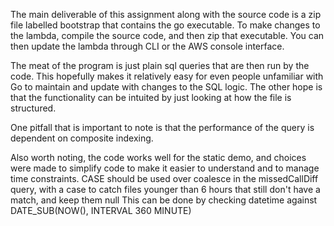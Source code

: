 The main deliverable of this assignment along with the source code is a zip file labelled bootstrap that contains the go executable. To make changes to the lambda, compile the source code, and then zip that executable. You can then update the lambda through CLI or the AWS console interface. 

The meat of the program is just plain sql queries that are then run by the code. This hopefully makes it relatively easy for even people unfamiliar with Go to maintain and update with changes to the SQL logic.
The other hope is that the functionality can be intuited by just looking at how the file is structured.

One pitfall that is important to note is that the performance of the query is dependent on composite indexing.

Also worth noting, the code works well for the static demo, and choices were made to simplify code to make it easier to understand and to manage time constraints.
CASE should be used over coalesce in the missedCallDiff query, with a case to catch files younger than 6 hours that still don't have a match, and keep them null
This can be done by checking datetime against DATE_SUB(NOW(), INTERVAL 360 MINUTE)
